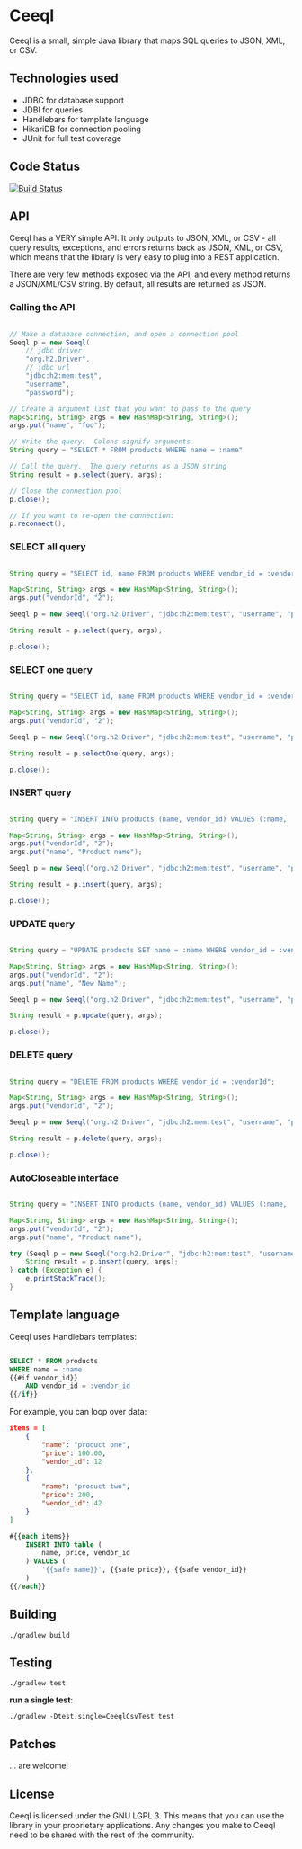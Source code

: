 # Ceeql

Ceeql is a small, simple Java library that maps SQL queries to JSON, XML, or CSV.

## Technologies used

* JDBC for database support
* JDBI for queries
* Handlebars for template language
* HikariDB for connection pooling
* JUnit for full test coverage

## Code Status

[![Build Status](https://travis-ci.org/mrcsparker/ceeql.svg?branch=master)](https://travis-ci.org/mrcsparker/ceeql)

## API

Ceeql has a VERY simple API.  It only outputs to JSON, XML, or CSV - all query results, exceptions, and errors returns back as JSON, XML, or CSV, which means that the library is very easy to plug into a REST application.

There are very few methods exposed via the API, and every method returns a JSON/XML/CSV string.  By default, all results are returned as JSON.

### Calling the API

```java

// Make a database connection, and open a connection pool
Seeql p = new Seeql(
    // jdbc driver
    "org.h2.Driver",
    // jdbc url		
    "jdbc:h2:mem:test",		
    "username", 
    "password");

// Create a argument list that you want to pass to the query
Map<String, String> args = new HashMap<String, String>();
args.put("name", "foo");

// Write the query.  Colons signify arguments
String query = "SELECT * FROM products WHERE name = :name"

// Call the query.  The query returns as a JSON string
String result = p.select(query, args);

// Close the connection pool
p.close();

// If you want to re-open the connection:
p.reconnect();

```

### SELECT all query

```java

String query = "SELECT id, name FROM products WHERE vendor_id = :vendorId";

Map<String, String> args = new HashMap<String, String>();
args.put("vendorId", "2");

Seeql p = new Seeql("org.h2.Driver", "jdbc:h2:mem:test", "username", "password");

String result = p.select(query, args);

p.close();

```

### SELECT one query

```java

String query = "SELECT id, name FROM products WHERE vendor_id = :vendorId";

Map<String, String> args = new HashMap<String, String>();
args.put("vendorId", "2");

Seeql p = new Seeql("org.h2.Driver", "jdbc:h2:mem:test", "username", "password");

String result = p.selectOne(query, args);

p.close();

```

### INSERT query

```java

String query = "INSERT INTO products (name, vendor_id) VALUES (:name, :vendorId)";

Map<String, String> args = new HashMap<String, String>();
args.put("vendorId", "2");
args.put("name", "Product name");

Seeql p = new Seeql("org.h2.Driver", "jdbc:h2:mem:test", "username", "password");

String result = p.insert(query, args);

p.close();

```

### UPDATE query

```java

String query = "UPDATE products SET name = :name WHERE vendor_id = :vendorId";

Map<String, String> args = new HashMap<String, String>();
args.put("vendorId", "2");
args.put("name", "New Name");

Seeql p = new Seeql("org.h2.Driver", "jdbc:h2:mem:test", "username", "password");

String result = p.update(query, args);

p.close();

```

### DELETE query

```java

String query = "DELETE FROM products WHERE vendor_id = :vendorId";

Map<String, String> args = new HashMap<String, String>();
args.put("vendorId", "2");

Seeql p = new Seeql("org.h2.Driver", "jdbc:h2:mem:test", "username", "password");

String result = p.delete(query, args);

p.close();

```

### AutoCloseable interface

```java

String query = "INSERT INTO products (name, vendor_id) VALUES (:name, :vendorId)";

Map<String, String> args = new HashMap<String, String>();
args.put("vendorId", "2");
args.put("name", "Product name");

try (Seeql p = new Seeql("org.h2.Driver", "jdbc:h2:mem:test", "username", "password")) {
    String result = p.insert(query, args);
} catch (Exception e) {
    e.printStackTrace();
}

```

## Template language

Ceeql uses Handlebars templates:

```sql

SELECT * FROM products
WHERE name = :name
{{#if vendor_id}}
    AND vendor_id = :vendor_id
{{/if}}

```

For example, you can loop over data:

```json
items = [
    {
        "name": "product one",
        "price": 100.00,
        "vendor_id": 12
    },
    {
        "name": "product two",
        "price": 200,
        "vendor_id": 42
    }
]
```

```sql
#{{each items}}
    INSERT INTO table (
        name, price, vendor_id
    ) VALUES (
        '{{safe name}}', {{safe price}}, {{safe vendor_id}} 
    )
{{/each}}
```

## Building

`./gradlew build`

## Testing

`./gradlew test`

__run a single test__:

`./gradlew -Dtest.single=CeeqlCsvTest test`

## Patches

... are welcome!

## License

Ceeql is licensed under the GNU LGPL 3.  This means that you can use the library in
your proprietary applications.  Any changes you make to Ceeql need to be shared with
the rest of the community.


